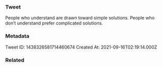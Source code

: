 ### Tweet
People who understand are drawn toward simple solutions. People who don’t understand prefer complicated solutions.

### Metadata
Tweet ID: 1438326581714460674
Created At: 2021-09-16T02:19:14.000Z

### Related

